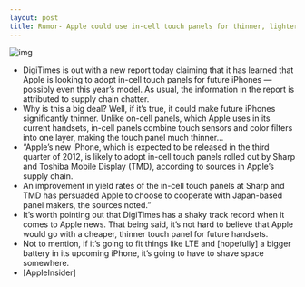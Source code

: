 ```yaml
---
layout: post
title: Rumor- Apple could use in-cell touch panels for thinner, lighter future iPhones
---
```

![img](http://media.idownloadblog.com/wp-content/uploads/2012/04/iphone-4-corner.jpg)
* DigiTimes is out with a new report today claiming that it has learned that Apple is looking to adopt in-cell touch panels for future iPhones — possibly even this year’s model. As usual, the information in the report is attributed to supply chain chatter.
* Why is this a big deal? Well, if it’s true, it could make future iPhones significantly thinner. Unlike on-cell panels, which Apple uses in its current handsets, in-cell panels combine touch sensors and color filters into one layer, making the touch panel much thinner…
* “Apple’s new iPhone, which is expected to be released in the third quarter of 2012, is likely to adopt in-cell touch panels rolled out by Sharp and Toshiba Mobile Display (TMD), according to sources in Apple’s supply chain.
* An improvement in yield rates of the in-cell touch panels at Sharp and TMD has persuaded Apple to choose to cooperate with Japan-based panel makers, the sources noted.”
* It’s worth pointing out that DigiTimes has a shaky track record when it comes to Apple news. That being said, it’s not hard to believe that Apple would go with a cheaper, thinner touch panel for future handsets.
* Not to mention, if it’s going to fit things like LTE and [hopefully] a bigger battery in its upcoming iPhone, it’s going to have to shave space somewhere.
* [AppleInsider]


